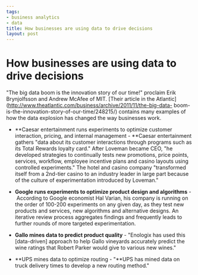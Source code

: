 ```yaml
--- 
tags: 
- business analytics
- data
title: How businesses are using data to drive decisions
layout: post
---
```

# How businesses are using data to drive decisions

"The big data boom is the innovation story of our time!" proclaim Erik
Brynjolfsson and Andrew McAfee of MIT. [Their article in the
Atlantic](http://www.theatlantic.com/business/archive/2011/11/the-big-data-
boom-is-the-innovation-story-of-our-time/248215/) contains many examples of
how the data explosion has changed the way businesses work.

* **Caesar entertainment runs experiments to optimize customer interaction, pricing, and internal management - **Caesar entertainment gathers "data about its customer interactions through programs such as its Total Rewards loyalty card." After Loveman became CEO, "he developed strategies to continually tests new promotions, price points, services, workflow, employee incentive plans and casino layouts using controlled experiments." The hotel and casino company "transformed itself from a 2nd-tier casino to an industry leader in large part because of the culture of experimentation introduced by Loveman."

* **Google runs experiments to optimize product design and algorithms** - According to Google economist Hal Varian, his company is running on the order of 100-200 experiments on any given day, as they test new products and services, new algorithms and alternative designs. An iterative review process aggregates findings and frequently leads to further rounds of more targeted experimentation.

* **Gallo mines data to predict product quality** - "Enologix has used this [data-driven] approach to help Gallo vineyards accurately predict the wine ratings that Robert Parker would give to various new wines."

* **UPS mines data to optimize routing - "**UPS has mined data on truck delivery times to develop a new routing method."

